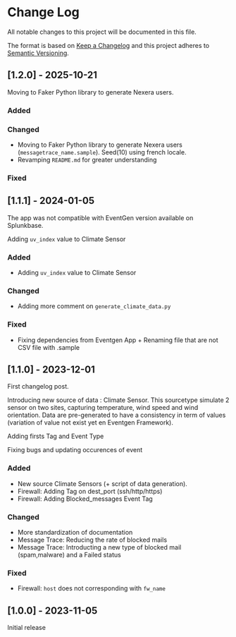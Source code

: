 
# Change Log
All notable changes to this project will be documented in this file.
 
The format is based on [Keep a Changelog](http://keepachangelog.com/) and this project adheres to [Semantic Versioning](http://semver.org/).
 
## [1.2.0] - 2025-10-21

Moving to Faker Python library to generate Nexera users. 
 
### Added
 
### Changed
- Moving to Faker Python library to generate Nexera users (`messagetrace_name.sample`). Seed(10) using french locale.
- Revamping `README.md` for greater understanding
 
### Fixed


## [1.1.1] - 2024-01-05

The app was not compatible with EventGen version available on Splunkbase.

Adding `uv_index` value to Climate Sensor
 
### Added
- Adding `uv_index` value to Climate Sensor
 
### Changed
- Adding more comment on `generate_climate_data.py`
 
### Fixed
- Fixing dependencies from Eventgen App + Renaming file that are not CSV file with .sample


## [1.1.0] - 2023-12-01
 
First changelog post.

Introducing new source of data : Climate Sensor. This sourcetype simulate 2 sensor on two sites, capturing temperature, wind speed and wind orientation.
Data are pre-generated to have a consistency in term of values (variation of value not exist yet en Eventgen Framework).

Adding firsts Tag and Event Type

Fixing bugs and updating occurences of event
 
### Added
- New source Climate Sensors (+ script of data generation).
- Firewall: Adding Tag on dest_port (ssh/http/https) 
- Firewall: Adding Blocked_messages Event Tag
 
### Changed
- More standardization of documentation
- Message Trace: Reducing the rate of blocked mails
- Message Trace: Introducting a new type of blocked mail (spam,malware) and a Failed status
 
### Fixed
- Firewall: `host` does not corresponding with `fw_name`
 
## [1.0.0] - 2023-11-05
  
Initial release